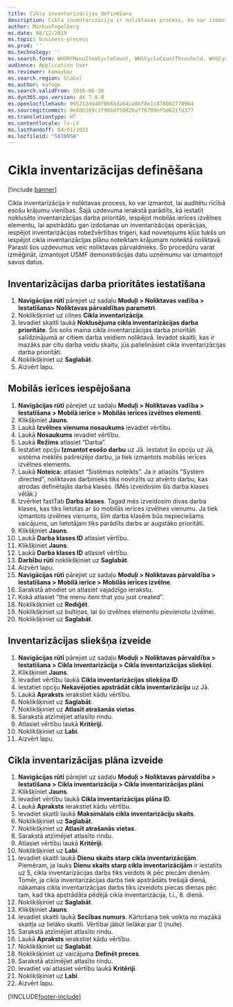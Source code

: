 ```yaml
---
title: Cikla inventarizācijas definēšana
description: Cikla inventarizācija ir noliktavas process, ko var izmantot, lai auditētu rīcībā esošu krājumu vienības.
author: MarkusFogelberg
ms.date: 08/12/2019
ms.topic: business-process
ms.prod: ''
ms.technology: ''
ms.search.form: WHSRFMenuItemCycleCount, WHSCycleCountThreshold, WHSCycleCountPlan, WHSCycleCountPlanListPage, WHSParameters, WHSRFMenu, WHSRFMenuItem
audience: Application User
ms.reviewer: kamaybac
ms.search.region: Global
ms.author: mafoge
ms.search.validFrom: 2016-06-30
ms.dyn365.ops.version: AX 7.0.0
ms.openlocfilehash: 995212dd40f8665da64ca0bf8e1c878002778904
ms.sourcegitcommit: 0e8db169c3f90bd750826af76709ef5d621fd377
ms.translationtype: HT
ms.contentlocale: lv-LV
ms.lasthandoff: 04/01/2021
ms.locfileid: "5830958"
---
```

# <a name="define-cycle-counting"></a>Cikla inventarizācijas definēšana 

[!include [banner](../../includes/banner.md)]

Cikla inventarizācija ir noliktavas process, ko var izmantot, lai auditētu rīcībā esošu krājumu vienības. Šajā uzdevuma ierakstā parādīts, kā iestatīt noklusēto inventarizācijas darba prioritāti, iespējot mobilās ierīces izvēlnes elementu, lai apstrādātu gan izdošanas un inventarizācijas operācijas, iespējot inventarizācijas robežvērtības trigeri, kad novietojums kļūs tukšs un iespējot cikla inventarizācijas plānu noteiktam krājumam noteiktā noliktavā. Parasti šos uzdevumus veic noliktavas pārvaldnieks. Šo procedūru varat izmēģināt, izmantojot USMF demonstrācijas datu uzņēmumu vai izmantojot savus datus.


## <a name="set-the-priority-of-counting-work"></a>Inventarizācijas darba prioritātes iestatīšana
1. **Navigācijas rūtī** pārejiet uz sadaļu **Moduļi > Noliktavas vadība > Iestatīšana> Noliktavas pārvaldības parametri**.
2. Noklikšķiniet uz cilnes **Cikla inventarizācija**.
3. Ievadiet skaitli laukā **Noklusējuma cikla inventarizācijas darba prioritāte**. Šis solis maina cikla inventarizācijas darba prioritāti salīdzinājumā ar citiem darba veidiem noliktavā. Ievadot skaitli, kas ir mazāks par citu darba veidu skaitu, jūs palielināsiet cikla inventarizācijas darba prioritāti.  
4. Noklikšķiniet uz **Saglabāt**.
5. Aizvērt lapu.

## <a name="enable-the-mobile-device"></a>Mobilās ierīces iespējošana
1. **Navigācijas rūtī** pārejiet uz sadaļu **Moduļi > Noliktavas vadība > Iestatīšana > Mobilā ierīce > Mobilās ierīces izvēlnes elementi**.
2. Klikšķiniet **Jauns**.
3. Laukā **Izvēlnes vienuma nosaukums** ievadiet vērtību.
4. Laukā **Nosaukums** ievadiet vērtību.
5. Laukā **Režīms** atlasiet “Darba”.
6. Iestatiet opciju **Izmantot esošo darbu** uz Jā. Iestatot šo opciju uz Jā, sistēma meklēs pašreizējo darbu, ja tiek izmantots mobilās ierīces izvēlnes elements.  
7. Laukā **Noteica:** atlasiet “Sistēmas noteikts”. Ja ir atlasīts "System directed", noliktavas darbinieks tiks novirzīts uz atvērto darbu, kas atrodas definētajās darba klasēs. (Mēs izveidosim šīs darba klases vēlāk.)  
8. Izvērtiet fastTab **Darba klases**. Tagad mēs izveidosim divas darba klases, kas tiks lietotas ar šo mobilās ierīces izvēlnes vienumu. Ja tiek izmantots izvēlnes vienums, šīm darba klasēm būs nepieciešams vaicājums, un lietotājam tiks parādīts darbs ar augstāko prioritāti.  
9. Klikšķiniet **Jauns**.
10. Laukā **Darba klases ID** atlasiet vērtību.
11. Klikšķiniet **Jauns**.
12. Laukā **Darba klases ID** atlasiet vērtību.
13. **Darbību rūtī** noklikšķiniet uz **Saglabāt**.
14. Aizvērt lapu.
15. **Navigācijas rūtī** pārejiet uz sadaļu **Moduļi > Noliktavas pārvaldība > Iestatīšana > Mobilā ierīce > Mobilās ierīces izvēlne**.
16. Sarakstā atrodiet un atlasiet vajadzīgo ierakstu.
17. Kokā atlasiet "the menu item that you just created".
18. Noklikšķiniet uz **Rediģēt**.
19. Noklikšķiniet uz bultiņas, lai šo izvēlnes elementu pievienotu izvēlnei.
20. Noklikšķiniet uz **Saglabāt**.

## <a name="create-a-counting-threshold"></a>Inventarizācijas sliekšņa izveide
1. **Navigācijas rūtī** pārejiet uz sadaļu **Moduļi > Noliktavas pārvaldība > Iestatīšana > Cikla inventarizācija > Cikla inventarizācijas sliekšņi**.
2. Klikšķiniet **Jauns**.
3. Ievadiet vērtību laukā **Cikla inventarizācijas sliekšņa ID**.
4. Iestatiet opciju **Nekavējoties apstrādāt cikla inventarizāciju** uz Jā.
5. Laukā **Apraksts** ierakstiet kādu vērtību.
6. Noklikšķiniet uz **Saglabāt**.
7. Noklikšķiniet uz **Atlasīt atrašanās vietas**.
8. Sarakstā atzīmējiet atlasīto rindu.
9. Atlasiet vērtību laukā **Kritēriji**.
10. Noklikšķiniet uz **Labi**.
11. Aizvērt lapu.

## <a name="create-a-cycle-count-plan"></a>Cikla inventarizācijas plāna izveide
1. **Navigācijas rūtī** pārejiet uz sadaļu **Moduļi > Noliktavas pārvaldība > Iestatīšana > Cikla inventarizācija > Cikla inventarizācijas plāni**.
2. Klikšķiniet **Jauns**.
3. Ievadiet vērtību laukā **Cikla inventarizācijas plāna ID**.
4. Laukā **Apraksts** ierakstiet kādu vērtību.
5. Ievadiet skaitli laukā **Maksimālais cikla inventarizāciju skaits**.
6. Noklikšķiniet uz **Saglabāt**.
7. Noklikšķiniet uz **Atlasīt atrašanās vietas**.
8. Sarakstā atzīmējiet atlasīto rindu.
9. Atlasiet vērtību laukā **Kritēriji**.
10. Noklikšķiniet uz **Labi**.
11. Ievadiet skaitli laukā **Dienu skaits starp cikla inventarizācijām**. Piemēram, ja lauks **Dienu skaits starp cikla inventarizācijām** ir iestatīts uz 5, cikla inventarizācijas darbs tiks veidots ik pēc piecām dienām. Tomēr, ja cikla inventarizācijas darbs tiek apstrādāts trešajā dienā, nākamais cikla inventarizācijas darbs tiks izveidots piecas dienas pēc tam, kad tika apstrādāta pēdējā cikla inventarizācija, t.i., 8. dienā.  
12. Noklikšķiniet uz **Saglabāt**.
13. Klikšķiniet **Jauns**.
14. Ievadiet skaitli laukā **Secības numurs**. Kārtošana tiek veikta no mazākā skaitļa uz lielāko skaitli. Vērtībai jābūt lielākai par 0 (nulle).  
15. Sarakstā atzīmējiet atlasīto rindu.
16. Laukā **Apraksts** ierakstiet kādu vērtību.
17. Noklikšķiniet uz **Saglabāt**.
18. Noklikšķiniet uz vaicājuma **Definēt preces**.
19. Sarakstā atzīmējiet atlasīto rindu.
20. Ievadiet vai atlasiet vērtību laukā **Kritēriji**.
21. Noklikšķiniet uz **Labi**.
22. Aizvērt lapu.



[!INCLUDE[footer-include](../../../includes/footer-banner.md)]